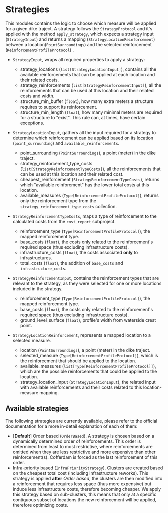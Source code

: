 # Strategies

This modules contains the logic to choose which measure will be applied for a given dike traject. A strategy follows the `StrategyProtocol` and it's applied with the method `apply_strategy`, which expects a strategy input (`StrategyInput`) and returns a mapping (`StrategyLocationReinforcement`) between a location(`PointSurroundings`) and the selected reinforcement (`ReinforcementProfileProtocol`) .

- `StrategyInput`, wraps all required properties to apply a strategy: 
    - strategy_locations (`list[StrategyLocationInput]`), contains all the available reinforcements that can be applied at each location and their related costs.
    - strategy_reinforcements (`list[StrategyReinforcementInput]`), all the reinforcements that can be used at this location and their related costs and width.
    - structure_min_buffer (`float`), how many extra meters a structure requires to support its reinforcement.
    - structure_min_length (`float`), how many minimal meters are required for a structure to "exist". This rule can, at times, have certain exceptions.

- `StrategyLocationInput`, gathers all the input required for a strategy to determine which reinforcement can be applied based on its location (`point_surrounding`) and `available_reinforcements`.
    - point_surrounding (`PointSurroundings`), a point (meter) in the dike traject.
    - strategy_reinforcement_type_costs (`list[StrategyReinforcementTypeCosts]`), all the reinforcements that can be used at this location and their related cost.
    - cheapest_reinforcement (`StrategyReinforcementTypeCosts`), returns which "available reinforcment" has the lower total costs at this location.
    - available_measures (`Type[ReinforcementProfileProtocol]`), returns only the reinforcement type from the `strategy_reinforcement_type_costs` collection.

- `StrategyReinforcementTypeCosts`, maps a type of reinforcement to the calculated costs from the `cost_report` subproject.
    - reinforcement_type (`Type[ReinforcementProfileProtocol]`), the mapped reinforcement type.
    - base_costs (`float`), the costs only related to the reinforcement's required space (thus excluding infrastructure costs).
    - infrastructure_costs (`float`), the costs associated **only** to infrastructures.
    - total_costs (`float`), the addition of `base_costs` and `infrastructure_costs`.

- `StrategyReinforcementInput`, contains the reinforcement types that are relevant to the strategy, as they were selected for one or more locations included in the strategy.
    - reinforcement_type (`Type[ReinforcementProfileProtocol]`), the mapped reinforcement type.
    - base_costs (`float`), the costs only related to the reinforcement's required space (thus excluding infrastructure costs).
    - ground_level_surface (`float`), profile's width from waterside crest point.

- `StrategyLocationReinforcement`, represents a mapped location to a selected measure.
    - location (`PointSurroundings`), a point (meter) in the dike traject.
    - selected_measure (`Type[ReinforcementProfileProtocol]`), which is the reinforcement that should be applied to the location.
    - available_measures (`list[Type[ReinforcementProfileProtocol]]`), which are the possible reinforcements that could be applied to the location.
    - strategy_location_input (`StrategyLocationInput`), the related input with available reinforcements and their costs related to this location-measure mapping.


## Available strategies

The following strategies are currently available, please refer to the official documentation for a more in-detail explanation of each of them:

- [__Default__] Order based (`OrderBased`). A strategy is chosen based on a dynamically determined order of reinforcements. This order is determined from least to most restrictive, where reinforcements are omitted when they are less restrictive and more expensive than other reinforcement(s). Cofferdam is forced as the last reinforcement of this order.
- Infra-priority based (`InfraPriorityStrategy`). Clusters are created based on the cheapest total cost (including infrastructure reworks). This strategy is applied __after__  _Order based_, the clusters are then modified into a reinforcement that requires less space (thus more expensive) but induce less infrastructure costs, therefore becoming cheaper. We apply this strategy based on sub-clusters, this means that only at a specific contiguous subset of locations the new reinforcement will be applied, therefore optimizing costs.

